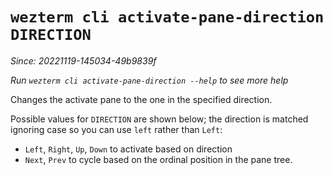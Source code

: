 # `wezterm cli activate-pane-direction DIRECTION`

*Since: 20221119-145034-49b9839f*

*Run `wezterm cli activate-pane-direction --help` to see more help*

Changes the activate pane to the one in the specified direction.

Possible values for `DIRECTION` are shown below; the direction is matched
ignoring case so you can use `left` rather than `Left`:

* `Left`, `Right`, `Up`, `Down` to activate based on direction
* `Next`, `Prev` to cycle based on the ordinal position in the pane tree.

